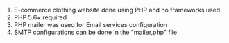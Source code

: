 1.  E-commerce clothing website done using PHP and no frameworks used.
2. PHP 5.6+ required
3. PHP mailer was used for Email services configuration
4. SMTP configurations can be done in the "mailer,php" file

